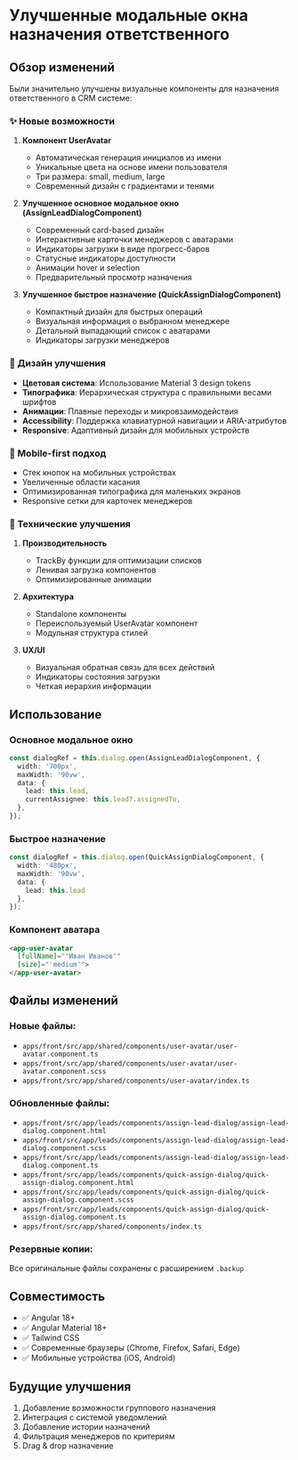 # Улучшенные модальные окна назначения ответственного

## Обзор изменений

Были значительно улучшены визуальные компоненты для назначения ответственного в CRM системе:

### ✨ Новые возможности

1. **Компонент UserAvatar**
   - Автоматическая генерация инициалов из имени
   - Уникальные цвета на основе имени пользователя  
   - Три размера: small, medium, large
   - Современный дизайн с градиентами и тенями

2. **Улучшенное основное модальное окно (AssignLeadDialogComponent)**
   - Современный card-based дизайн
   - Интерактивные карточки менеджеров с аватарами
   - Индикаторы загрузки в виде прогресс-баров
   - Статусные индикаторы доступности
   - Анимации hover и selection
   - Предварительный просмотр назначения

3. **Улучшенное быстрое назначение (QuickAssignDialogComponent)**
   - Компактный дизайн для быстрых операций
   - Визуальная информация о выбранном менеджере
   - Детальный выпадающий список с аватарами
   - Индикаторы загрузки менеджеров

### 🎨 Дизайн улучшения

- **Цветовая система**: Использование Material 3 design tokens
- **Типографика**: Иерархическая структура с правильными весами шрифтов
- **Анимации**: Плавные переходы и микровзаимодействия
- **Accessibility**: Поддержка клавиатурной навигации и ARIA-атрибутов
- **Responsive**: Адаптивный дизайн для мобильных устройств

### 📱 Mobile-first подход

- Стек кнопок на мобильных устройствах
- Увеличенные области касания
- Оптимизированная типографика для маленьких экранов
- Responsive сетки для карточек менеджеров

### 🚀 Технические улучшения

1. **Производительность**
   - TrackBy функции для оптимизации списков
   - Ленивая загрузка компонентов
   - Оптимизированные анимации

2. **Архитектура**
   - Standalone компоненты
   - Переиспользуемый UserAvatar компонент
   - Модульная структура стилей

3. **UX/UI**
   - Визуальная обратная связь для всех действий
   - Индикаторы состояния загрузки
   - Четкая иерархия информации

## Использование

### Основное модальное окно
```typescript
const dialogRef = this.dialog.open(AssignLeadDialogComponent, {
  width: '700px',
  maxWidth: '90vw',
  data: {
    lead: this.lead,
    currentAssignee: this.lead?.assignedTo,
  },
});
```

### Быстрое назначение
```typescript
const dialogRef = this.dialog.open(QuickAssignDialogComponent, {
  width: '480px',
  maxWidth: '90vw',
  data: {
    lead: this.lead
  },
});
```

### Компонент аватара
```html
<app-user-avatar 
  [fullName]="'Иван Иванов'" 
  [size]="'medium'">
</app-user-avatar>
```

## Файлы изменений

### Новые файлы:
- `apps/front/src/app/shared/components/user-avatar/user-avatar.component.ts`
- `apps/front/src/app/shared/components/user-avatar/user-avatar.component.scss`
- `apps/front/src/app/shared/components/user-avatar/index.ts`

### Обновленные файлы:
- `apps/front/src/app/leads/components/assign-lead-dialog/assign-lead-dialog.component.html`
- `apps/front/src/app/leads/components/assign-lead-dialog/assign-lead-dialog.component.scss`
- `apps/front/src/app/leads/components/assign-lead-dialog/assign-lead-dialog.component.ts`
- `apps/front/src/app/leads/components/quick-assign-dialog/quick-assign-dialog.component.html`
- `apps/front/src/app/leads/components/quick-assign-dialog/quick-assign-dialog.component.scss`
- `apps/front/src/app/leads/components/quick-assign-dialog/quick-assign-dialog.component.ts`
- `apps/front/src/app/shared/components/index.ts`

### Резервные копии:
Все оригинальные файлы сохранены с расширением `.backup`

## Совместимость

- ✅ Angular 18+
- ✅ Angular Material 18+
- ✅ Tailwind CSS
- ✅ Современные браузеры (Chrome, Firefox, Safari, Edge)
- ✅ Мобильные устройства (iOS, Android)

## Будущие улучшения

1. Добавление возможности группового назначения
2. Интеграция с системой уведомлений
3. Добавление истории назначений
4. Фильтрация менеджеров по критериям
5. Drag & drop назначение